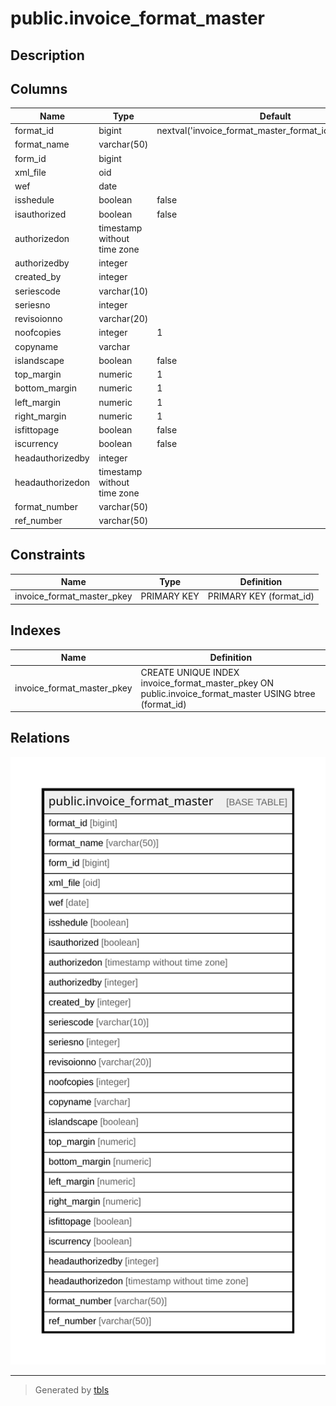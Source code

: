 # public.invoice_format_master

## Description

## Columns

| Name | Type | Default | Nullable | Children | Parents | Comment |
| ---- | ---- | ------- | -------- | -------- | ------- | ------- |
| format_id | bigint | nextval('invoice_format_master_format_id_seq'::regclass) | false |  |  |  |
| format_name | varchar(50) |  | true |  |  |  |
| form_id | bigint |  | true |  |  |  |
| xml_file | oid |  | true |  |  |  |
| wef | date |  | true |  |  |  |
| isshedule | boolean | false | true |  |  |  |
| isauthorized | boolean | false | true |  |  |  |
| authorizedon | timestamp without time zone |  | true |  |  |  |
| authorizedby | integer |  | true |  |  |  |
| created_by | integer |  | true |  |  |  |
| seriescode | varchar(10) |  | true |  |  |  |
| seriesno | integer |  | true |  |  |  |
| revisoionno | varchar(20) |  | true |  |  |  |
| noofcopies | integer | 1 | true |  |  |  |
| copyname | varchar |  | true |  |  |  |
| islandscape | boolean | false | true |  |  |  |
| top_margin | numeric | 1 | true |  |  |  |
| bottom_margin | numeric | 1 | true |  |  |  |
| left_margin | numeric | 1 | true |  |  |  |
| right_margin | numeric | 1 | true |  |  |  |
| isfittopage | boolean | false | true |  |  |  |
| iscurrency | boolean | false | true |  |  |  |
| headauthorizedby | integer |  | true |  |  |  |
| headauthorizedon | timestamp without time zone |  | true |  |  |  |
| format_number | varchar(50) |  | true |  |  |  |
| ref_number | varchar(50) |  | true |  |  |  |

## Constraints

| Name | Type | Definition |
| ---- | ---- | ---------- |
| invoice_format_master_pkey | PRIMARY KEY | PRIMARY KEY (format_id) |

## Indexes

| Name | Definition |
| ---- | ---------- |
| invoice_format_master_pkey | CREATE UNIQUE INDEX invoice_format_master_pkey ON public.invoice_format_master USING btree (format_id) |

## Relations

![er](public.invoice_format_master.svg)

---

> Generated by [tbls](https://github.com/k1LoW/tbls)
